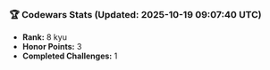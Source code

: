 ### 🏆 Codewars Stats (Updated: 2025-10-19 09:07:40 UTC)

- **Rank:** 8 kyu
- **Honor Points:** 3
- **Completed Challenges:** 1

